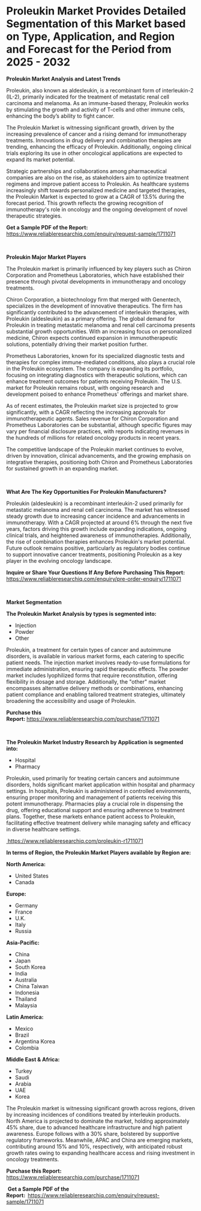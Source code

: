 <p><h1>Proleukin Market Provides Detailed Segmentation of this Market based on Type, Application, and Region and Forecast for the Period from 2025 - 2032</h1></p><p><strong>Proleukin Market Analysis and Latest Trends</strong></p>
<p><p>Proleukin, also known as aldesleukin, is a recombinant form of interleukin-2 (IL-2), primarily indicated for the treatment of metastatic renal cell carcinoma and melanoma. As an immune-based therapy, Proleukin works by stimulating the growth and activity of T-cells and other immune cells, enhancing the body’s ability to fight cancer.</p><p>The Proleukin Market is witnessing significant growth, driven by the increasing prevalence of cancer and a rising demand for immunotherapy treatments. Innovations in drug delivery and combination therapies are trending, enhancing the efficacy of Proleukin. Additionally, ongoing clinical trials exploring its use in other oncological applications are expected to expand its market potential.</p><p>Strategic partnerships and collaborations among pharmaceutical companies are also on the rise, as stakeholders aim to optimize treatment regimens and improve patient access to Proleukin. As healthcare systems increasingly shift towards personalized medicine and targeted therapies, the Proleukin Market is expected to grow at a CAGR of 13.5% during the forecast period. This growth reflects the growing recognition of immunotherapy's role in oncology and the ongoing development of novel therapeutic strategies.</p></p>
<p><strong>Get a Sample PDF of the Report:&nbsp;</strong> <a href="https://www.reliableresearchiq.com/enquiry/request-sample/1711071?utm_campaign=1129&utm_medium=2&utm_source=Github&utm_content=ia&utm_term=19042025&utm_id=proleukin">https://www.reliableresearchiq.com/enquiry/request-sample/1711071</a></p>
<p>&nbsp;</p>
<p><strong>Proleukin Major Market Players</strong></p>
<p><p>The Proleukin market is primarily influenced by key players such as Chiron Corporation and Prometheus Laboratories, which have established their presence through pivotal developments in immunotherapy and oncology treatments. </p><p>Chiron Corporation, a biotechnology firm that merged with Genentech, specializes in the development of innovative therapeutics. The firm has significantly contributed to the advancement of interleukin therapies, with Proleukin (aldesleukin) as a primary offering. The global demand for Proleukin in treating metastatic melanoma and renal cell carcinoma presents substantial growth opportunities. With an increasing focus on personalized medicine, Chiron expects continued expansion in immunotherapeutic solutions, potentially driving their market position further.</p><p>Prometheus Laboratories, known for its specialized diagnostic tests and therapies for complex immune-mediated conditions, also plays a crucial role in the Proleukin ecosystem. The company is expanding its portfolio, focusing on integrating diagnostics with therapeutic solutions, which can enhance treatment outcomes for patients receiving Proleukin. The U.S. market for Proleukin remains robust, with ongoing research and development poised to enhance Prometheus' offerings and market share.</p><p>As of recent estimates, the Proleukin market size is projected to grow significantly, with a CAGR reflecting the increasing approvals for immunotherapeutic agents. Sales revenue for Chiron Corporation and Prometheus Laboratories can be substantial, although specific figures may vary per financial disclosure practices, with reports indicating revenues in the hundreds of millions for related oncology products in recent years.</p><p>The competitive landscape of the Proleukin market continues to evolve, driven by innovation, clinical advancements, and the growing emphasis on integrative therapies, positioning both Chiron and Prometheus Laboratories for sustained growth in an expanding market.</p></p>
<p>&nbsp;</p>
<p><strong>What Are The Key Opportunities For Proleukin Manufacturers?</strong></p>
<p><p>Proleukin (aldesleukin) is a recombinant interleukin-2 used primarily for metastatic melanoma and renal cell carcinoma. The market has witnessed steady growth due to increasing cancer incidence and advancements in immunotherapy. With a CAGR projected at around 6% through the next five years, factors driving this growth include expanding indications, ongoing clinical trials, and heightened awareness of immunotherapies. Additionally, the rise of combination therapies enhances Proleukin's market potential. Future outlook remains positive, particularly as regulatory bodies continue to support innovative cancer treatments, positioning Proleukin as a key player in the evolving oncology landscape.</p></p>
<p><strong>Inquire or Share Your Questions If Any Before Purchasing This Report:</strong> <a href="https://www.reliableresearchiq.com/enquiry/pre-order-enquiry/1711071?utm_campaign=1129&utm_medium=2&utm_source=Github&utm_content=ia&utm_term=19042025&utm_id=proleukin">https://www.reliableresearchiq.com/enquiry/pre-order-enquiry/1711071</a></p>
<p>&nbsp;</p>
<p><strong>Market Segmentation</strong></p>
<p><strong>The Proleukin Market Analysis by types is segmented into:</strong></p>
<p><ul><li>Injection</li><li>Powder</li><li>Other</li></ul></p>
<p><p>Proleukin, a treatment for certain types of cancer and autoimmune disorders, is available in various market forms, each catering to specific patient needs. The injection market involves ready-to-use formulations for immediate administration, ensuring rapid therapeutic effects. The powder market includes lyophilized forms that require reconstitution, offering flexibility in dosage and storage. Additionally, the "other" market encompasses alternative delivery methods or combinations, enhancing patient compliance and enabling tailored treatment strategies, ultimately broadening the accessibility and usage of Proleukin.</p></p>
<p><strong>Purchase this Report:&nbsp;</strong><a href="https://www.reliableresearchiq.com/purchase/1711071?utm_campaign=1129&utm_medium=2&utm_source=Github&utm_content=ia&utm_term=19042025&utm_id=proleukin">https://www.reliableresearchiq.com/purchase/1711071</a></p>
<p>&nbsp;</p>
<p><strong>The Proleukin Market Industry Research by Application is segmented into:</strong></p>
<p><ul><li>Hospital</li><li>Pharmacy</li></ul></p>
<p><p>Proleukin, used primarily for treating certain cancers and autoimmune disorders, holds significant market application within hospital and pharmacy settings. In hospitals, Proleukin is administered in controlled environments, ensuring proper monitoring and management of patients receiving this potent immunotherapy. Pharmacies play a crucial role in dispensing the drug, offering educational support and ensuring adherence to treatment plans. Together, these markets enhance patient access to Proleukin, facilitating effective treatment delivery while managing safety and efficacy in diverse healthcare settings.</p></p>
<p><a href="https://www.reliableresearchiq.com/proleukin-r1711071?utm_campaign=1129&utm_medium=2&utm_source=Github&utm_content=ia&utm_term=19042025&utm_id=proleukin">&nbsp;https://www.reliableresearchiq.com/proleukin-r1711071</a></p>
<p><strong>In terms of Region, the Proleukin Market Players available by Region are:</strong></p>
<p>
    <p> <strong> North America: </strong>
        <ul>
            <li>United States</li>
            <li>Canada</li>
        </ul>
        </p> 
    <p> <strong> Europe: </strong>
        <ul>
            <li>Germany</li>
            <li>France</li>
            <li>U.K.</li>
            <li>Italy</li>
            <li>Russia</li>
        </ul>
        </p> 
    <p> <strong> Asia-Pacific: </strong>
        <ul>
            <li>China</li>
            <li>Japan</li>
            <li>South Korea</li>
            <li>India</li>
            <li>Australia</li>
            <li>China Taiwan</li>
            <li>Indonesia</li>
            <li>Thailand</li>
            <li>Malaysia</li>
        </ul>
        </p> 
    <p> <strong> Latin America: </strong>
        <ul>
            <li>Mexico</li>
            <li>Brazil</li>
            <li>Argentina Korea</li>
            <li>Colombia</li>
        </ul>
        </p> 
    <p> <strong> Middle East & Africa: </strong>
        <ul>
            <li>Turkey</li>
            <li>Saudi</li>
            <li>Arabia</li>
            <li>UAE</li>
            <li>Korea</li>
        </ul>
    </p>
    </p>
<p><p>The Proleukin market is witnessing significant growth across regions, driven by increasing incidences of conditions treated by interleukin products. North America is projected to dominate the market, holding approximately 45% share, due to advanced healthcare infrastructure and high patient awareness. Europe follows with a 30% share, bolstered by supportive regulatory frameworks. Meanwhile, APAC and China are emerging markets, contributing around 15% and 10%, respectively, with anticipated robust growth rates owing to expanding healthcare access and rising investment in oncology treatments.</p></p>
<p><strong>Purchase this Report: </strong><a href="https://www.reliableresearchiq.com/purchase/1711071?utm_campaign=1129&utm_medium=2&utm_source=Github&utm_content=ia&utm_term=19042025&utm_id=proleukin">https://www.reliableresearchiq.com/purchase/1711071</a></p>
<p>&nbsp;<strong>Get a Sample PDF of the Report:&nbsp;&nbsp;</strong><a href="https://www.reliableresearchiq.com/enquiry/request-sample/1711071?utm_campaign=1129&utm_medium=2&utm_source=Github&utm_content=ia&utm_term=19042025&utm_id=proleukin">https://www.reliableresearchiq.com/enquiry/request-sample/1711071</a></p>
<p><strong></strong></p>
<p><p></p><p></p><p></p></p>